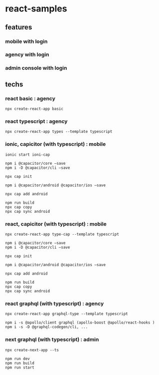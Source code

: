 # react-samples

## features
### mobile with login
### agency with login
### admin console with login

## techs
### react basic : agency
```
npx create-react-app basic
```

### react typescript : agency
```
npx create-react-app types --template typescript
```

### ionic, capicitor (with typescript) : mobile
```
ionic start ioni-cap

npm i @capacitor/core –save
npm i -D @capacitor/cli –save

npx cap init

npm i @capacitor/android @capacitor/ios –save

npx cap add android

npm run build
npx cap copy
npx cap sync android
```

### react, capicitor (with typescript) : mobile
```
npx create-react-app type-cap --template typescript

npm i @capacitor/core –save
npm i -D @capacitor/cli –save

npx cap init

npm i @capacitor/android @capacitor/ios –save

npx cap add android

npm run build
npx cap copy
npx cap sync android
```

### react graphql (with typescript) : agency
```
npx create-react-app graphql-type --template typescript

npm i -s @apollo/client graphql (apollo-boost @apollo/react-hooks )
npm i -s -D @graphql-codegen/cli, ...
```

### next graphql (with typescript) : admin
```
npx create-next-app --ts

npm run dev
npm run build
npm run start
```
